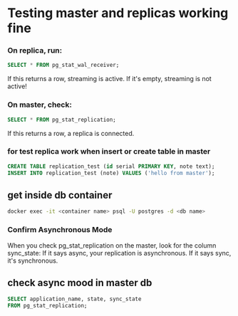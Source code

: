 # Testing master and replicas working fine
### On replica, run:
```sql
SELECT * FROM pg_stat_wal_receiver;
```
If this returns a row, streaming is active.
If it's empty, streaming is not active!

### On master, check:

```sql
SELECT * FROM pg_stat_replication;
```
If this returns a row, a replica is connected.


### for test replica work when insert or create table in master
```sql
CREATE TABLE replication_test (id serial PRIMARY KEY, note text);
INSERT INTO replication_test (note) VALUES ('hello from master');
```

## get inside db container 
```sh
docker exec -it <container name> psql -U postgres -d <db name>
```

### Confirm Asynchronous Mode
When you check pg_stat_replication on the master, look for the column sync_state:
If it says async, your replication is asynchronous.
If it says sync, it's synchronous.

## check async mood in master db
```sql
SELECT application_name, state, sync_state
FROM pg_stat_replication;
```